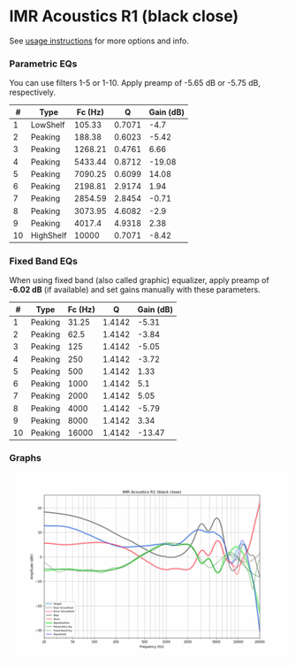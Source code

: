 # IMR Acoustics R1 (black close)
See [usage instructions](https://github.com/jaakkopasanen/AutoEq#usage) for more options and info.

### Parametric EQs
You can use filters 1-5 or 1-10. Apply preamp of -5.65 dB or -5.75 dB, respectively.

|   # | Type      |   Fc (Hz) |      Q |   Gain (dB) |
|-----|-----------|-----------|--------|-------------|
|   1 | LowShelf  |    105.33 | 0.7071 |       -4.7  |
|   2 | Peaking   |    188.38 | 0.6023 |       -5.42 |
|   3 | Peaking   |   1268.21 | 0.4761 |        6.66 |
|   4 | Peaking   |   5433.44 | 0.8712 |      -19.08 |
|   5 | Peaking   |   7090.25 | 0.6099 |       14.08 |
|   6 | Peaking   |   2198.81 | 2.9174 |        1.94 |
|   7 | Peaking   |   2854.59 | 2.8454 |       -0.71 |
|   8 | Peaking   |   3073.95 | 4.6082 |       -2.9  |
|   9 | Peaking   |   4017.4  | 4.9318 |        2.38 |
|  10 | HighShelf |  10000    | 0.7071 |       -8.42 |

### Fixed Band EQs
When using fixed band (also called graphic) equalizer, apply preamp of **-6.02 dB** (if available) and set gains manually with these parameters.

|   # | Type    |   Fc (Hz) |      Q |   Gain (dB) |
|-----|---------|-----------|--------|-------------|
|   1 | Peaking |     31.25 | 1.4142 |       -5.31 |
|   2 | Peaking |     62.5  | 1.4142 |       -3.84 |
|   3 | Peaking |    125    | 1.4142 |       -5.05 |
|   4 | Peaking |    250    | 1.4142 |       -3.72 |
|   5 | Peaking |    500    | 1.4142 |        1.33 |
|   6 | Peaking |   1000    | 1.4142 |        5.1  |
|   7 | Peaking |   2000    | 1.4142 |        5.05 |
|   8 | Peaking |   4000    | 1.4142 |       -5.79 |
|   9 | Peaking |   8000    | 1.4142 |        3.34 |
|  10 | Peaking |  16000    | 1.4142 |      -13.47 |

### Graphs
![](./IMR%20Acoustics%20R1%20(black%20close).png)
